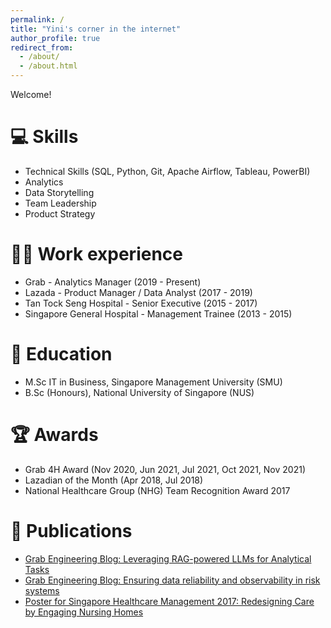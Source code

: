 ```yaml
---
permalink: /
title: "Yini's corner in the internet"
author_profile: true
redirect_from: 
  - /about/
  - /about.html
---
```


Welcome!

💻 Skills 
======
* Technical Skills (SQL, Python, Git, Apache Airflow, Tableau, PowerBI)
* Analytics
* Data Storytelling
* Team Leadership 
* Product Strategy

👩‍💻 Work experience 
======
* Grab - Analytics Manager (2019 - Present)
* Lazada - Product Manager / Data Analyst (2017 - 2019)
* Tan Tock Seng Hospital - Senior Executive (2015 - 2017)
* Singapore General Hospital - Management Trainee (2013 - 2015)

🏫 Education 
======
* M.Sc IT in Business, Singapore Management University (SMU)
* B.Sc (Honours), National University of Singapore (NUS)

🏆 Awards 
======
* Grab 4H Award (Nov 2020, Jun 2021, Jul 2021, Oct 2021, Nov 2021)
* Lazadian of the Month (Apr 2018, Jul 2018)
* National Healthcare Group (NHG) Team Recognition Award 2017

📝 Publications 
======
* [Grab Engineering Blog: Leveraging RAG-powered LLMs for Analytical Tasks](https://engineering.grab.com/transforming-the-analytics-landscape-with-RAG-powered-LLM)
* [Grab Engineering Blog: Ensuring data reliability and observability in risk systems](https://engineering.grab.com/data-observability)
* [Poster for Singapore Healthcare Management 2017: Redesigning Care by Engaging Nursing Homes](https://www.singaporehealthcaremanagement.sg/Abstracts-Posters/Documents/Posters%202017/Operations/OP101%20-%20Hayley%20Chau_TTSH%20-%20Redesigning%20Care%20by%20Engaging%20NH.pdf)
